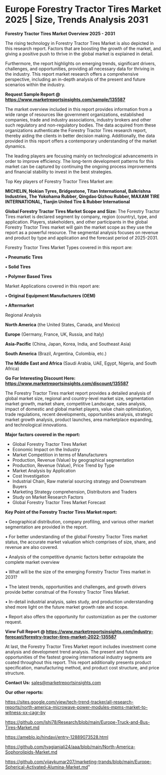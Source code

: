# Europe Forestry Tractor Tires Market 2025 | Size, Trends Analysis 2031

<Strong> Forestry Tractor Tires Market Overview 2025 - 2031</strong>

The rising technology in Forestry Tractor Tires Market is also depicted in this research report. Factors that are boosting the growth of the market, and giving a positive push to thrive in the global market is explained in detail.

Furthermore, the report highlights on emerging trends, significant drivers, challenges, and opportunities, providing all necessary data for thriving in the industry. This report market research offers a comprehensive perspective, including an in-depth analysis of the present and future scenarios within the industry.

<strong>Request Sample Report @ <a href=https://www.marketreportsinsights.com/sample/135587>https://www.marketreportsinsights.com/sample/135587</a></strong>

The market overview included in this report provides information from a wide range of resources like government organizations, established companies, trade and industry associations, industry brokers and other such regulatory and non-regulatory bodies. The data acquired from these organizations authenticate the Forestry Tractor Tires research report, thereby aiding the clients in better decision making. Additionally, the data provided in this report offers a contemporary understanding of the market dynamics.

The leading players are focusing mainly on technological advancements in order to improve efficiency. The long-term development patterns for this market can be captured by continuing the ongoing process improvements and financial stability to invest in the best strategies.

Top Key players of Forestry Tractor Tires Market are:

<strong>MICHELIN, Nokian Tyres, Bridgestone, Titan International, Balkrishna Industries, The Yokohama Rubber, Qingdao Qizhou Rubber, MAXAM TIRE INTERNATIONAL, Tianjin United Tire & Rubber International</strong>

<strong><b>Global Forestry Tractor Tires Market Scope and Size:</b></strong>
The Forestry Tractor Tires market is declared segment by company, region (country), type, and application. Players, stakeholders, and other participants in the global Forestry Tractor Tires market will gain the market scope as they use the report as a powerful resource. The segmental analysis focuses on revenue and product by type and application and the forecast period of 2025-2031.

Forestry Tractor Tires Market Types covered in this report are:

<strong>• Pneumatic Tires

• Solid Tires

• Polymer Based Tires</strong>

Market Applications covered in this report are:

<strong>• Original Equipment Manufacturers (OEM)

• Aftermarket</strong> 

Regional Analysis

<strong>North America</strong> (the United States, Canada, and Mexico)

<strong>Europe</strong> (Germany, France, UK, Russia, and Italy)

<strong>Asia-Pacific</strong> (China, Japan, Korea, India, and Southeast Asia)

<strong>South America</strong> (Brazil, Argentina, Colombia, etc.)

<strong>The Middle East and Africa</strong> (Saudi Arabia, UAE, Egypt, Nigeria, and South Africa)

<strong>Go For Interesting Discount Here: <a href=https://www.marketreportsinsights.com/discount/135587>https://www.marketreportsinsights.com/discount/135587</a></strong>

The Forestry Tractor Tires market report provides a detailed analysis of global market size, regional and country-level market size, segmentation market growth, market share, competitive Landscape, sales analysis, impact of domestic and global market players, value chain optimization, trade regulations, recent developments, opportunities analysis, strategic market growth analysis, product launches, area marketplace expanding, and technological innovations.

<strong><b>Major factors covered in the report:</b></strong>
<ul>
  <li>Global Forestry Tractor Tires Market </li>
  <li>Economic Impact on the Industry</li>
  <li>Market Competition in terms of Manufacturers</li>
  <li>Production, Revenue (Value) by geographical segmentation</li>
  <li>Production, Revenue (Value), Price Trend by Type</li>
  <li>Market Analysis by Application</li>
  <li>Cost Investigation</li>
  <li>Industrial Chain, Raw material sourcing strategy and Downstream Buyers</li>
  <li>Marketing Strategy comprehension, Distributors and Traders</li>
  <li>Study on Market Research Factors</li>
  <li>Global Forestry Tractor Tires Market Forecast</li>
</ul>

<strong><b>Key Point of the Forestry Tractor Tires Market report:</b></strong>

• Geographical distribution, company profiling, and various other market segmentation are provided in the report.

• For better understanding of the global Forestry Tractor Tires market status, the accurate market valuation which comprises of size, share, and revenue are also covered.

• Analysis of the competitive dynamic factors better extrapolate the complete market overview

• What will be the size of the emerging Forestry Tractor Tires market in 2031?

• The latest trends, opportunities and challenges, and growth drivers provide better construal of the Forestry Tractor Tires Market.

• In-detail industrial analysis, sales study, and production understanding shed more light on the future market growth rate and scope.

• Report also offers the opportunity for customization as per the customer request.

<strong><b>View Full Report @ <a href=https://www.marketreportsinsights.com/industry-forecast/forestry-tractor-tires-market-2022-135587>https://www.marketreportsinsights.com/industry-forecast/forestry-tractor-tires-market-2022-135587</a></b></strong>


At last, the Forestry Tractor Tires Market report includes investment come analysis and development trend analysis. The present and future opportunities of the fastest growing international industry segments are coated throughout this report. This report additionally presents product specification, manufacturing method, and product cost structure, and price structure.

<strong>Contact Us:</strong>
sales@marketreportsinsights.com

<strong>Our other reports:</strong>

<a href=https://sites.google.com/view/tech-trend-tracker/all-research-reports/north-america-microwave-power-modules-mpms-market-to-witness-xx-cagr-by>https://sites.google.com/view/tech-trend-tracker/all-research-reports/north-america-microwave-power-modules-mpms-market-to-witness-xx-cagr-by</a>

<a href=https://github.com/Ishi78/Research/blob/main/Europe-Truck-and-Bus-Tires-Market.md>https://github.com/Ishi78/Research/blob/main/Europe-Truck-and-Bus-Tires-Market.md</a>

<a href=https://ameblo.jp/hindavi/entry-12889073528.html>https://ameblo.jp/hindavi/entry-12889073528.html</a>

<a href=https://github.com/tyagianjali24/aaa/blob/main/North-America-Sophorolipids-Market.md>https://github.com/tyagianjali24/aaa/blob/main/North-America-Sophorolipids-Market.md</a>

<a href=https://github.com/vijaykumar207/marketing-trands/blob/main/Europe-Spherical-Activated-Alumina-Market.md>https://github.com/vijaykumar207/marketing-trands/blob/main/Europe-Spherical-Activated-Alumina-Market.md</a>"
